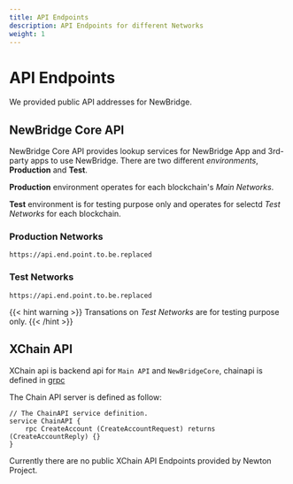 ```yaml
---
title: API Endpoints
description: API Endpoints for different Networks
weight: 1
---
```


# API Endpoints

We provided public API addresses for NewBridge.

## NewBridge Core API

NewBridge Core API provides lookup services for NewBridge App and 3rd-party apps to use NewBridge. There are two different _environments_, **Production** and **Test**.

**Production** environment operates for each blockchain's _Main Networks_.

**Test** environment is for testing purpose only and operates for selectd _Test Networks_ for each blockchain.

### Production Networks

`https://api.end.point.to.be.replaced`

### Test Networks

`https://api.end.point.to.be.replaced`

{{< hint warning >}}
Transations on _Test Networks_ are for testing purpose only.
{{< /hint >}}

## XChain API

XChain api is backend api for `Main API` and `NewBridgeCore`,
chainapi is defined in [grpc](https://grpc.io)

The Chain API server is defined as follow:

```grpc
// The ChainAPI service definition.
service ChainAPI {
    rpc CreateAccount (CreateAccountRequest) returns (CreateAccountReply) {}
}
```

Currently there are no public XChain API Endpoints provided by Newton Project.
